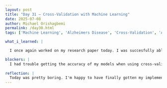 ```yaml
---
layout: post
title: "Day 31 – Cross-Validation with Machine Learning"
date: 2025-07-08
author: Michael Orishagbemi
permalink: /day30.html
tags: ['Machine Learning', 'Alzheimers Disease', 'Cross-Validation', 'Activation Function']

what_i_learned: |

  I once again worked on my research paper today. I was succesfully able to implement cross-validation on my dataset and train my ML models on them to compare their metrics to one another. It was a very laborious process since we hadn't been taught it before, the best example that I had was the research paper Roji & I worked on that detailed how effective the technique was and its example source code. While implementing it I had to go back to my previous code cells to correct any mistakes that may 'damage' the final output, during the review process I realized I had been using the custom ELM to get the metrics of both it and its traditional variant so I was able to correct that. Afterwards I was able to get technique working and I was able to get the metrics for each model, now I'm going to be focusing on the activation functions (Sigmoid, tanh, relu) to see how model performance differs when each one is applied.

blockers: |
  I had trouble getting the accuracy of my models when using cross-validation, trying to get the correct shape of my data is still a problem for me when it comes to the training and testing portion of Machine learning.
  
reflection: |
  Today was pretty boring. I'm happy to have finally gotten my implementation of cross-validation working. I had so much trouble at first with building it, the code the research paper I mentioned provided me with a bit of guidance but it was really Ms. Amara's that I was able to pull it off succesfully. It was still pretty hard to do though, I had a lot of trouble with the syntax especially, it pretty annoying to encounter an error nearly every other line. Moving on from cross-validation, now that I know I made an error in regard to implementing the normal ELM, I'll have to go home today and debug my data to see if I made anymore mistakes. 
---
```



